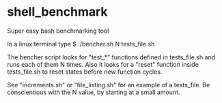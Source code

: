 # shell_benchmark
Super easy bash benchmarking tool

In a linux terminal type
$ ./bencher.sh N tests_file.sh


The bencher script looks for "test_*" functions defined in tests_file.sh and runs 
each of them N times.
Also it looks for a "reset" function inside tests_file.sh to reset states before new function cycles.

See "increments.sh" or "file_listing.sh" for an example of a tests_file.
Be conscientious with the N value, by starting at a small amount.